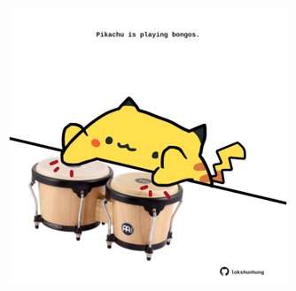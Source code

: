 <!-- built at 01/11/2025, 00:01:23 UTC -->
<p align="center">
  <img width="500" height="500" src="./ReadmeImage.svg">
</p>
